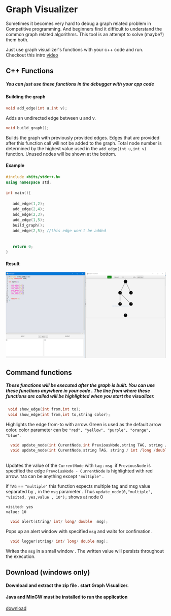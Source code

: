 # Graph Visualizer

Sometimes it becomes very hard to debug a graph related problem in Competitive programming. And beginners find it difficult to understand the common graph related algorithms. This tool is an attempt to solve (maybe?) them both.

Just use graph visualizer's functions with your c++ code and run.    
Checkout this intro 
[video](https://youtu.be/OqvYyGtj0Ko)
## C++ Functions 
##### You can just use these functions in the debugger with your cpp code  
#### Building the graph
```c++
void add_edge(int u,int v);
```
Adds an undirected edge between u and v.
```c++
void build_graph();
```
Builds the graph with previously provided edges. Edges that are provided after this 
function call will not be added to the graph. Total node number is determined by the highest value used in the ``add_edge(int u,int v)`` function. Unused nodes will be shown at the bottom. 
#### Example
```c++
#include <bits/stdc++.h>
using namespace std;

int main(){

   add_edge(1,2);
   add_edge(2,4);
   add_edge(2,3);
   add_edge(1,5);
   build_graph();
   add_edge(2,5); //this edge won't be added


   return 0;
}

``` 
#### Result
![Result Image](https://github.com/faridul-reja/GraphVisualizer/blob/master/download/example1.PNG)

## Command functions
##### These functions will be executed after the graph is built. You can use these functions anywhere in your code . The line from where these functions are called will be highlighted when you start the visualizer.
```c++
 void show_edge(int from,int to);
 void show_edge(int from,int to,string color);
```
Highlights the edge from-to with arrow. Green is used as the default arrow color. color parameter can be `"red", "yellow", "purple", "orange", "blue"`. 
```c++
  void update_node(int CurentNode,int PreviousNode,string TAG, string / int /long /double msg);
  void update_node(int CurentNode,string TAG, string / int /long /double msg);
  
```
Updates the value of the `CurrentNode` with `tag` : `msg`. if `PreviousNode` is specified the edge `PrevoiusNode - CurrentNode` is highlighted with red arrow. `TAG` can be anything except `"multiple"` . 

if `TAG` == `"multiple"` this function expects multiple tag and msg value separated by `,` in the `msg` parameter . Thus ``update_node(0,"multiple", "visited, yes,value , 10");`` shows at node 0 

```
visited: yes 
value: 10
```


```c++
  void alert(string/ int/ long/ double  msg);
```
Pops up an alert window with specified `msg` and waits for confimation.
```c++
  void logger(string/ int/ long/ double msg);
```
Writes the `msg` in a small window . The written value will persists throughout the execution.
## Download (windows only)
#### Download and extract the zip file . start Graph Visualizer. 

#### Java and MinGW must be installed to run the application
[download](https://github.com/faridul-reja/GraphVisualizer/raw/master/download/GraphVisualizer.zip)
